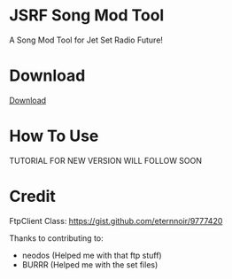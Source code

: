 # JSRF Song Mod Tool
A Song Mod Tool for Jet Set Radio Future! 

# Download
[Download](https://github.com/chrisderwahre/JSRF_Song_Mod_Tool/releases)

# How To Use
TUTORIAL FOR NEW VERSION WILL FOLLOW SOON

# Credit

FtpClient Class: https://gist.github.com/eternnoir/9777420 

Thanks to contributing to:
 - neodos (Helped me with that ftp stuff)
 - BURRR (Helped me with the set files)
